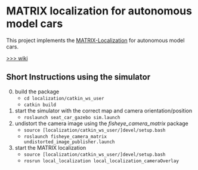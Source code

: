 # MATRIX localization for autonomous model cars

This project implements the [MATRIX-Localization](http://page.mi.fu-berlin.de/rojas/2003/matrix.pdf) for autonomous model cars.

[>>> wiki][098be986]

## Short Instructions using the simulator

0. build the package
   - ``` cd localization/catkin_ws_user ```
   - ``` catkin build ```
1. start the simulator with the correct map and camera orientation/position
   - ``` roslaunch seat_car_gazebo sim.launch ```
2. undistort the camera image using the _fisheye_camera_matrix_ package
   - ``` source [localization/catkin_ws_user/]devel/setup.bash ```
   - ``` roslaunch fisheye_camera_matrix undistorted_image_publisher.launch ```
3. start the MATRIX localization
   - ``` source [localization/catkin_ws_user/]devel/setup.bash ```
   - ``` rosrun local_localization local_localization_cameraOverlay ```


  [098be986]: https://github.com/Draekwon/localization/wiki ">>> wiki"
